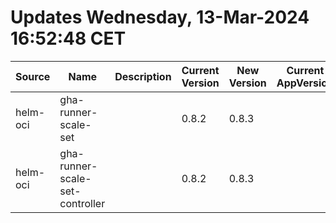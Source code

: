 # Updates Wednesday, 13-Mar-2024 16:52:48 CET
| Source   | Name                            | Description | Current Version | New Version | Current AppVersion | New AppVersion | Reference                                              |
| -------- | ------------------------------- | ----------- | --------------- | ----------- | ------------------ | -------------- | ------------------------------------------------------ |
| helm-oci | gha-runner-scale-set            |             | 0.8.2           | 0.8.3       |                    | 0.8.3          | oci://ghcr.io/actions/actions-runner-controller-charts |
| helm-oci | gha-runner-scale-set-controller |             | 0.8.2           | 0.8.3       |                    | 0.8.3          | oci://ghcr.io/actions/actions-runner-controller-charts |

